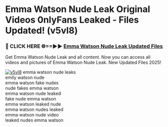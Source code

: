 # Emma Watson Nude Leak Original Videos 0nlyFans Leaked - Files Updated! (v5vl8)

<h3>🔴 CLICK HERE 🌐==►► <a href="https://tinyurl.com/5h6xmrr3" rel="nofollow">Emma Watson Nude Leak Updated Files</a></h3>

Get Emma Watson Nude Leak and all content. Now you can access all videos and pictures of Emma Watson Nude Leak. New Updated Files 2025!

[![v5vl8](https://i.imgur.com/KVD873Z.gif)](https://tinyurl.com/5h6xmrr3)
emma watson nude leaks<br>
emily watson nude<br>
emma watson fake nudes<br>
nude fakes emma watson<br>
emma watson nude leaked<br>
fake nude emma watson<br>
emma watson leaked nude<br>
emma watson nudes leaked<br>
emma watson nude video<br>
leaked nudes emma watson
